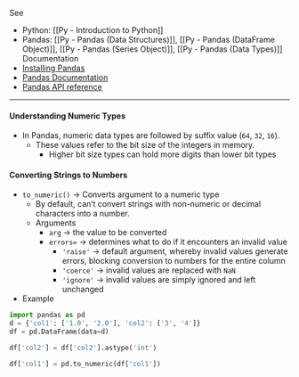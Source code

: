 See 
* Python: [[Py - Introduction to Python]]
* Pandas: [[Py - Pandas (Data Structures)]], [[Py - Pandas (DataFrame Object)]], [[Py - Pandas (Series Object)]], [[Py - Pandas (Data Types)]]
Documentation
* [Installing Pandas](https://pandas.pydata.org/docs/getting_started/install.html)
* [Pandas Documentation](https://pandas.pydata.org/docs/)
* [Pandas API reference](https://pandas.pydata.org/docs/reference/index.html)

---
#### Understanding Numeric Types
* In Pandas, numeric data types are followed by suffix value (`64`, `32`, `16`).
	* These values refer to the bit size of the integers in memory.
		* Higher bit size types can hold more digits than lower bit types

#### Converting Strings to Numbers
* `to_numeric()` -> Converts argument to a numeric type
	* By default, can’t convert strings with non-numeric or decimal characters into a number.
	* Arguments
		* `arg` -> the value to be converted
		* `errors=` -> determines what to do if it encounters an invalid value
			* `'raise'` -> default argument, whereby invalid values generate errors, blocking conversion to numbers for the entire column
			* `'coerce'` -> invalid values are replaced with `NaN`
			* `'ignore'` -> invalid values are simply ignored and left unchanged
* Example
```Python
import pandas as pd
d = {'col1': ['1.0', '2.0'], 'col2': ['3', '4']}
df = pd.DataFrame(data=d)

df['col2'] = df['col2'].astype('int')

df['col1'] = pd.to_numeric(df['col1'])
```

